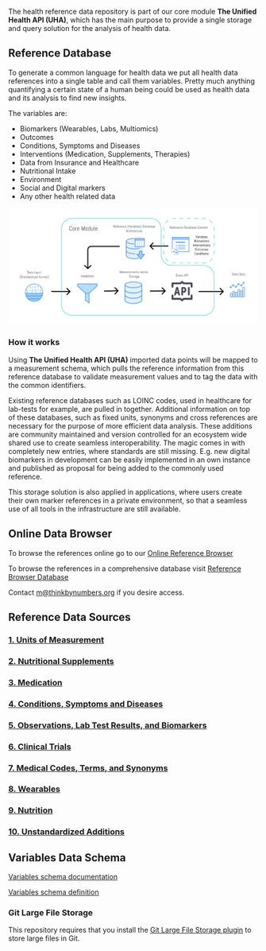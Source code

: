 The health reference data repository is part of our core module **The Unified Health API (UHA)**, which has the main purpose to provide a single storage and query solution for the analysis of health data.

## Reference Database
To generate a common language for health data we put all health data references into a single table and call them variables. Pretty much anything quantifying a certain state of a human being could be used as health data and its analysis to find new insights.

The variables are:

- Biomarkers (Wearables, Labs, Multiomics)
- Outcomes
- Conditions, Symptoms and Diseases
- Interventions (Medication, Supplements, Therapies)
- Data from Insurance and Healthcare
- Nutritional Intake
- Environment
- Social and Digital markers
- Any other health related data

![Reference database diagram](diagrams/core_module_architecture.png)

### How it works

Using **The Unified Health API (UHA)** imported data points will be mapped to a measurement schema, which pulls the reference information from this reference database to validate measurement values and to tag the data with the common identifiers.

Existing reference databases such as LOINC codes, used in healthcare for lab-tests for example, are pulled in together.
Additional information on top of these databases, such as fixed units, synonyms and cross references are necessary for the purpose of more efficient data analysis.
These additions are community maintained and version controlled for an ecosystem wide shared use to create seamless interoperability. 
The magic comes in with completely new entries, where standards are still missing. E.g. new digital biomarkers in development can be easily implemented in an own instance and published as proposal for being added to the commonly used reference.

This storage solution is also applied in applications, where users create their own marker references in a private environment, so that a seamless use of all tools in the infrastructure are still available.

## Online Data Browser

To browse the references online go to our [Online Reference Browser](https://search.curedao.org)

To browse the references in a comprehensive database visit [Reference Browser Database](https://data.curedao.org/)

Contact m@thinkbynumbers.org if you desire access.

## Reference Data Sources

### [1. Units of Measurement](reference-databases/units/units.md)

### [2. Nutritional Supplements](reference-databases/supplements/supplements.md)

### [3. Medication](reference-databases/medications/medications.md)

### [4. Conditions, Symptoms and Diseases](reference-databases/diseases/diseases.md)

### [5. Observations, Lab Test Results, and Biomarkers](reference-databases/biomarkers/biomarkers.md)

### [6. Clinical Trials](reference-databases/biomarkers/clinical-trials.md)

### [7. Medical Codes, Terms, and Synonyms](reference-databases/biomarkers/medical-codes-terms-synonyms.md)

### [8. Wearables](reference-databases/biomarkers/wearables.md)

### [9. Nutrition](reference-databases/nutrition/nutrition.md)

### [10. Unstandardized Additions](reference-databases/additional/additional.md)


## Variables Data Schema

[Variables schema documentation](sql-schema/variables.md)

[Variables schema definition](sql-schema/variables.sql)


### Git Large File Storage
This repository requires that you install the [Git Large File Storage plugin](https://git-lfs.github.com/) to store large files in Git.
